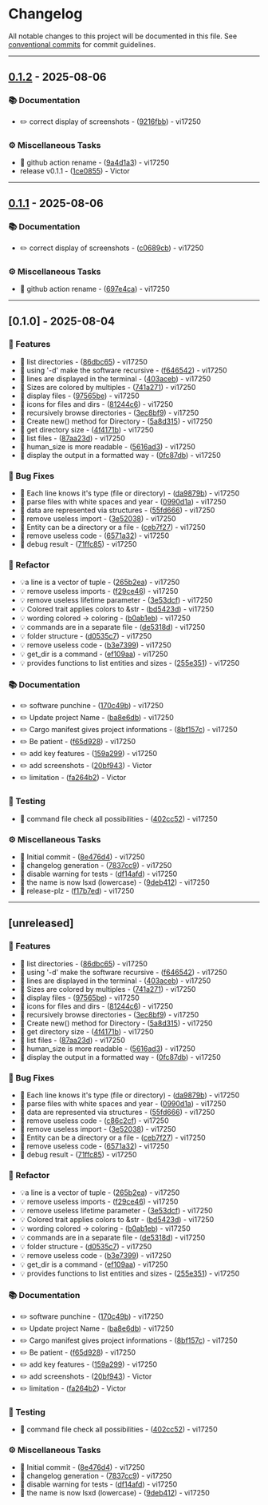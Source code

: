 # Changelog

All notable changes to this project will be documented in this file. See [conventional commits](https://www.conventionalcommits.org/) for commit guidelines.

---
## [0.1.2](https://github.com/vi17250/LSxD/compare/0.1.1..0.1.2) - 2025-08-06

### 📚 Documentation

- ✏️ correct display of screenshots - ([9216fbb](https://github.com/vi17250/LSxD/commit/9216fbba791bfdffcbb937b0cbbeaac9c70a05c8)) - vi17250

### ⚙️ Miscellaneous Tasks

- 🎡 github action rename - ([9a4d1a3](https://github.com/vi17250/LSxD/commit/9a4d1a3ecf5e2735dad8d80f78f3e5d74d1972b4)) - vi17250
- release v0.1.1 - ([1ce0855](https://github.com/vi17250/LSxD/commit/1ce0855e2b27f9a2bfdb9bb70fa70c2c48164093)) - Victor

<!-- generated by git-cliff -->
---
## [0.1.1](https://github.com/vi17250/LSxD/compare/0.1.0..0.1.1) - 2025-08-06

### 📚 Documentation

- ✏️ correct display of screenshots - ([c0689cb](https://github.com/vi17250/LSxD/commit/c0689cbf88ea87c88f3740d2b1f3c13c9222877c)) - vi17250

### ⚙️ Miscellaneous Tasks

- 🎡 github action rename - ([697e4ca](https://github.com/vi17250/LSxD/commit/697e4ca883054830d694c23f24e5efc9549dce36)) - vi17250

<!-- generated by git-cliff -->
---
## [0.1.0] - 2025-08-04

### 🚀 Features

- 🎸 list directories - ([86dbc65](https://github.com/vi17250/LSxD/commit/86dbc652b272fe54a949ea0254c9f09c9138ac7d)) - vi17250
- 🎸 using '-d' make the software recursive - ([f646542](https://github.com/vi17250/LSxD/commit/f6465425819bb8dc25d53be9656f8f6a1411b643)) - vi17250
- 🎸 lines are displayed in the terminal - ([403aceb](https://github.com/vi17250/LSxD/commit/403aceb1a9ea9c0e73b08acfddcd5b14f1e4249d)) - vi17250
- 🎸 Sizes are colored by multiples - ([741a271](https://github.com/vi17250/LSxD/commit/741a271d80589a447fd8261fc3074bc2e96ae18c)) - vi17250
- 🎸 display files - ([97565be](https://github.com/vi17250/LSxD/commit/97565be516d2650dc4002b9ecfa5177449e0cd16)) - vi17250
- 🎸 icons for files and dirs - ([81244c6](https://github.com/vi17250/LSxD/commit/81244c6dbc8884284d848ba4fac90f2964aef008)) - vi17250
- 🎸 recursively browse directories - ([3ec8bf9](https://github.com/vi17250/LSxD/commit/3ec8bf99f8006b06a35d290cb3e94e628940dd77)) - vi17250
- 🎸 Create new() method for Directory - ([5a8d315](https://github.com/vi17250/LSxD/commit/5a8d3158a69f22218b605a7d41ea9c4160fed262)) - vi17250
- 🎸 get directory size - ([4f4171b](https://github.com/vi17250/LSxD/commit/4f4171bc3e3f445a53653ea3523cdf664d0e975a)) - vi17250
- 🎸 list files - ([87aa23d](https://github.com/vi17250/LSxD/commit/87aa23d12d7bcd637ca150af1d1e11da375438ee)) - vi17250
- 🎸 human_size is more readable - ([5616ad3](https://github.com/vi17250/LSxD/commit/5616ad367db316e6325efda9629515c3e1566a20)) - vi17250
- 🎸 display the output in a formatted way - ([0fc87db](https://github.com/vi17250/LSxD/commit/0fc87db8c8a120e6185bebc8cd253c37f455c829)) - vi17250

### 🐛 Bug Fixes

- 🐛 Each line knows it's type (file or directory) - ([da9879b](https://github.com/vi17250/LSxD/commit/da9879be783d67e5e755499cd8f64f3eaaf60e1a)) - vi17250
- 🐛 parse files with white spaces and year - ([0990d1a](https://github.com/vi17250/LSxD/commit/0990d1a9a675fc00e569f9032e478e917593f928)) - vi17250
- 🐛 data are represented via structures - ([55fd666](https://github.com/vi17250/LSxD/commit/55fd666deb3fa9a1358776917234c141305fb419)) - vi17250
- 🐛 remove useless import - ([3e52038](https://github.com/vi17250/LSxD/commit/3e520380ee3d5a2dfce16618cccbcbd4d3b042af)) - vi17250
- 🐛 Entity can be a directory or a file - ([ceb7f27](https://github.com/vi17250/LSxD/commit/ceb7f27f20b90d88350e91f0514b2b25bebbb435)) - vi17250
- 🐛 remove useless code - ([6571a32](https://github.com/vi17250/LSxD/commit/6571a320cc8a0bdb3b7211219e80243f6d3f94c8)) - vi17250
- 🐛 debug result - ([71ffc85](https://github.com/vi17250/LSxD/commit/71ffc8553815abead8c157d2db3087a636358624)) - vi17250

### 🚜 Refactor

- 💡a line is a vector of tuple - ([265b2ea](https://github.com/vi17250/LSxD/commit/265b2eaa23876f56bdd69af8b865fcfb871c6b16)) - vi17250
- 💡 remove useless imports - ([f29ce46](https://github.com/vi17250/LSxD/commit/f29ce4661825a10c11f59ba702b019502dcaeca0)) - vi17250
- 💡 remove useless lifetime parameter - ([3e53dcf](https://github.com/vi17250/LSxD/commit/3e53dcf07da4011cf6c50baa89b90a76ed25785c)) - vi17250
- 💡 Colored trait applies colors to &str - ([bd5423d](https://github.com/vi17250/LSxD/commit/bd5423d9a12fc80e224300ffcfbcfc991ad61165)) - vi17250
- 💡 wording colored -> coloring - ([b0ab1eb](https://github.com/vi17250/LSxD/commit/b0ab1eb0eb5901b5c01b1110b364a27418d66679)) - vi17250
- 💡 commands are in a separate file - ([de5318d](https://github.com/vi17250/LSxD/commit/de5318d2e22a55258af8fbcdf30f7d71732a5d31)) - vi17250
- 💡 folder structure - ([d0535c7](https://github.com/vi17250/LSxD/commit/d0535c702f4c0d6a31c14d908b630b6007054d63)) - vi17250
- 💡 remove useless code - ([b3e7399](https://github.com/vi17250/LSxD/commit/b3e73994de5c93ebbf0290835711895d3f26dbd0)) - vi17250
- 💡 get_dir is a command - ([ef109aa](https://github.com/vi17250/LSxD/commit/ef109aa4fcb4bcaebf5d877258ee3379881aa035)) - vi17250
- 💡 provides functions to list entities and sizes - ([255e351](https://github.com/vi17250/LSxD/commit/255e351dfd6f6f17391737b532dffb179f6c05f9)) - vi17250

### 📚 Documentation

- ✏️ software punchine - ([170c49b](https://github.com/vi17250/LSxD/commit/170c49b13904114ccae46d63c1157941c4f068c3)) - vi17250
- ✏️ Update project Name - ([ba8e6db](https://github.com/vi17250/LSxD/commit/ba8e6db7dc2a8b162594831142164474c119195d)) - vi17250
- ✏️ Cargo manifest gives project informations - ([8bf157c](https://github.com/vi17250/LSxD/commit/8bf157ceed8a34c797716e344df304cde8766e6c)) - vi17250
- ✏️ Be patient - ([f65d928](https://github.com/vi17250/LSxD/commit/f65d9284800b397f02a6744ba06cfbc7adfc1b6a)) - vi17250
- ✏️ add key features - ([159a299](https://github.com/vi17250/LSxD/commit/159a2992924dbcc086209381afea9c42f34950a3)) - vi17250
- ✏️ add screenshots - ([20bf943](https://github.com/vi17250/LSxD/commit/20bf94336481966387b497b219fa67b4d38a1099)) - Victor
- ✏️ limitation - ([fa264b2](https://github.com/vi17250/LSxD/commit/fa264b2d6d796aa7c52a7fd41d8d7bde7c454bbb)) - Victor

### 🧪 Testing

- 💍 command file check all possibilities - ([402cc52](https://github.com/vi17250/LSxD/commit/402cc526ce70ba9133e3d211a2a2128ed18e0267)) - vi17250

### ⚙️ Miscellaneous Tasks

- 🤖 Initial commit - ([8e476d4](https://github.com/vi17250/LSxD/commit/8e476d4e8e227377b6786521e651e80bf80565e7)) - vi17250
- 🤖 changelog generation - ([7837cc9](https://github.com/vi17250/LSxD/commit/7837cc936ee178f5f5c882a3163f910d82d71411)) - vi17250
- 🤖 disable warning for tests - ([df14afd](https://github.com/vi17250/LSxD/commit/df14afdecc212f59db108721ddf8121f61ddf1d6)) - vi17250
- 🤖 the name is now lsxd (lowercase) - ([9deb412](https://github.com/vi17250/LSxD/commit/9deb41272389b6f36edfa1c175932ed52ce5b7a4)) - vi17250
- 🎡 release-plz - ([f17b7ed](https://github.com/vi17250/LSxD/commit/f17b7edc2ccb6aac34091a38afed5fb15092ccf8)) - vi17250

<!-- generated by git-cliff -->
---
## [unreleased]

### 🚀 Features

- 🎸 list directories - ([86dbc65](https://github.com/vi17250/LSxD/commit/86dbc652b272fe54a949ea0254c9f09c9138ac7d)) - vi17250
- 🎸 using '-d' make the software recursive - ([f646542](https://github.com/vi17250/LSxD/commit/f6465425819bb8dc25d53be9656f8f6a1411b643)) - vi17250
- 🎸 lines are displayed in the terminal - ([403aceb](https://github.com/vi17250/LSxD/commit/403aceb1a9ea9c0e73b08acfddcd5b14f1e4249d)) - vi17250
- 🎸 Sizes are colored by multiples - ([741a271](https://github.com/vi17250/LSxD/commit/741a271d80589a447fd8261fc3074bc2e96ae18c)) - vi17250
- 🎸 display files - ([97565be](https://github.com/vi17250/LSxD/commit/97565be516d2650dc4002b9ecfa5177449e0cd16)) - vi17250
- 🎸 icons for files and dirs - ([81244c6](https://github.com/vi17250/LSxD/commit/81244c6dbc8884284d848ba4fac90f2964aef008)) - vi17250
- 🎸 recursively browse directories - ([3ec8bf9](https://github.com/vi17250/LSxD/commit/3ec8bf99f8006b06a35d290cb3e94e628940dd77)) - vi17250
- 🎸 Create new() method for Directory - ([5a8d315](https://github.com/vi17250/LSxD/commit/5a8d3158a69f22218b605a7d41ea9c4160fed262)) - vi17250
- 🎸 get directory size - ([4f4171b](https://github.com/vi17250/LSxD/commit/4f4171bc3e3f445a53653ea3523cdf664d0e975a)) - vi17250
- 🎸 list files - ([87aa23d](https://github.com/vi17250/LSxD/commit/87aa23d12d7bcd637ca150af1d1e11da375438ee)) - vi17250
- 🎸 human_size is more readable - ([5616ad3](https://github.com/vi17250/LSxD/commit/5616ad367db316e6325efda9629515c3e1566a20)) - vi17250
- 🎸 display the output in a formatted way - ([0fc87db](https://github.com/vi17250/LSxD/commit/0fc87db8c8a120e6185bebc8cd253c37f455c829)) - vi17250

### 🐛 Bug Fixes

- 🐛 Each line knows it's type (file or directory) - ([da9879b](https://github.com/vi17250/LSxD/commit/da9879be783d67e5e755499cd8f64f3eaaf60e1a)) - vi17250
- 🐛 parse files with white spaces and year - ([0990d1a](https://github.com/vi17250/LSxD/commit/0990d1a9a675fc00e569f9032e478e917593f928)) - vi17250
- 🐛 data are represented via structures - ([55fd666](https://github.com/vi17250/LSxD/commit/55fd666deb3fa9a1358776917234c141305fb419)) - vi17250
- 🐛 remove useless code - ([c86c2cf](https://github.com/vi17250/LSxD/commit/c86c2cf3a74a14b14f8bfa3183ab451d6b80da59)) - vi17250
- 🐛 remove useless import - ([3e52038](https://github.com/vi17250/LSxD/commit/3e520380ee3d5a2dfce16618cccbcbd4d3b042af)) - vi17250
- 🐛 Entity can be a directory or a file - ([ceb7f27](https://github.com/vi17250/LSxD/commit/ceb7f27f20b90d88350e91f0514b2b25bebbb435)) - vi17250
- 🐛 remove useless code - ([6571a32](https://github.com/vi17250/LSxD/commit/6571a320cc8a0bdb3b7211219e80243f6d3f94c8)) - vi17250
- 🐛 debug result - ([71ffc85](https://github.com/vi17250/LSxD/commit/71ffc8553815abead8c157d2db3087a636358624)) - vi17250

### 🚜 Refactor

- 💡a line is a vector of tuple - ([265b2ea](https://github.com/vi17250/LSxD/commit/265b2eaa23876f56bdd69af8b865fcfb871c6b16)) - vi17250
- 💡 remove useless imports - ([f29ce46](https://github.com/vi17250/LSxD/commit/f29ce4661825a10c11f59ba702b019502dcaeca0)) - vi17250
- 💡 remove useless lifetime parameter - ([3e53dcf](https://github.com/vi17250/LSxD/commit/3e53dcf07da4011cf6c50baa89b90a76ed25785c)) - vi17250
- 💡 Colored trait applies colors to &str - ([bd5423d](https://github.com/vi17250/LSxD/commit/bd5423d9a12fc80e224300ffcfbcfc991ad61165)) - vi17250
- 💡 wording colored -> coloring - ([b0ab1eb](https://github.com/vi17250/LSxD/commit/b0ab1eb0eb5901b5c01b1110b364a27418d66679)) - vi17250
- 💡 commands are in a separate file - ([de5318d](https://github.com/vi17250/LSxD/commit/de5318d2e22a55258af8fbcdf30f7d71732a5d31)) - vi17250
- 💡 folder structure - ([d0535c7](https://github.com/vi17250/LSxD/commit/d0535c702f4c0d6a31c14d908b630b6007054d63)) - vi17250
- 💡 remove useless code - ([b3e7399](https://github.com/vi17250/LSxD/commit/b3e73994de5c93ebbf0290835711895d3f26dbd0)) - vi17250
- 💡 get_dir is a command - ([ef109aa](https://github.com/vi17250/LSxD/commit/ef109aa4fcb4bcaebf5d877258ee3379881aa035)) - vi17250
- 💡 provides functions to list entities and sizes - ([255e351](https://github.com/vi17250/LSxD/commit/255e351dfd6f6f17391737b532dffb179f6c05f9)) - vi17250

### 📚 Documentation

- ✏️ software punchine - ([170c49b](https://github.com/vi17250/LSxD/commit/170c49b13904114ccae46d63c1157941c4f068c3)) - vi17250
- ✏️ Update project Name - ([ba8e6db](https://github.com/vi17250/LSxD/commit/ba8e6db7dc2a8b162594831142164474c119195d)) - vi17250
- ✏️ Cargo manifest gives project informations - ([8bf157c](https://github.com/vi17250/LSxD/commit/8bf157ceed8a34c797716e344df304cde8766e6c)) - vi17250
- ✏️ Be patient - ([f65d928](https://github.com/vi17250/LSxD/commit/f65d9284800b397f02a6744ba06cfbc7adfc1b6a)) - vi17250
- ✏️ add key features - ([159a299](https://github.com/vi17250/LSxD/commit/159a2992924dbcc086209381afea9c42f34950a3)) - vi17250
- ✏️ add screenshots - ([20bf943](https://github.com/vi17250/LSxD/commit/20bf94336481966387b497b219fa67b4d38a1099)) - Victor
- ✏️ limitation - ([fa264b2](https://github.com/vi17250/LSxD/commit/fa264b2d6d796aa7c52a7fd41d8d7bde7c454bbb)) - Victor

### 🧪 Testing

- 💍 command file check all possibilities - ([402cc52](https://github.com/vi17250/LSxD/commit/402cc526ce70ba9133e3d211a2a2128ed18e0267)) - vi17250

### ⚙️ Miscellaneous Tasks

- 🤖 Initial commit - ([8e476d4](https://github.com/vi17250/LSxD/commit/8e476d4e8e227377b6786521e651e80bf80565e7)) - vi17250
- 🤖 changelog generation - ([7837cc9](https://github.com/vi17250/LSxD/commit/7837cc936ee178f5f5c882a3163f910d82d71411)) - vi17250
- 🤖 disable warning for tests - ([df14afd](https://github.com/vi17250/LSxD/commit/df14afdecc212f59db108721ddf8121f61ddf1d6)) - vi17250
- 🤖 the name is now lsxd (lowercase) - ([9deb412](https://github.com/vi17250/LSxD/commit/9deb41272389b6f36edfa1c175932ed52ce5b7a4)) - vi17250

<!-- generated by git-cliff -->
